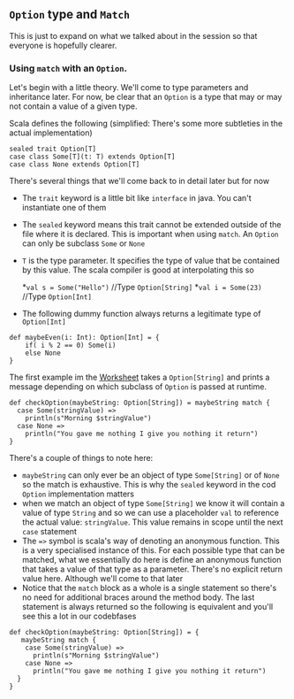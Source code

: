 ## `Option` type and `Match`

This is just to expand on what we talked about in the session so that everyone is hopefully clearer. 

### Using `match` with an `Option`.

Let's begin with a little theory. We'll come to type parameters and inheritance later. For now, be clear that an `Option` is a type that may or may not contain a value of a given type. 

Scala defines the following (simplified: There's some more subtleties in the actual implementation)

```aidl
sealed trait Option[T]
case class Some[T](t: T) extends Option[T] 
case class None extends Option[T]
```

There's several things that we'll come back to in detail later but for now

* The `trait` keyword is a little bit like `interface` in java. You can't instantiate one of them
* The `sealed` keyword means this trait cannot be extended outside of the file where it is declared. This is important when using `match`. An `Option` can only be subclass `Some` or `None`
* `T` is the type parameter. It specifies the type of value that be contained by this value. The scala compiler is good at interpolating this so
    
    *`val s = Some("Hello")` //Type `Option[String]`
    *`val i = Some(23)`      //Type `Option[Int]`  
  
* The following dummy function always returns a legitimate type of `Option[Int]`

```aidl
def maybeEven(i: Int): Option[Int] = {
    if( i % 2 == 0) Some(i)
    else None
}

```

The first example im the [Worksheet](option_and_match.sc) takes a `Option[String]` and prints a message depending on which subclass of `Option` is passed at runtime.

```aidl
def checkOption(maybeString: Option[String]) = maybeString match {
  case Some(stringValue) =>
    println(s"Morning $stringValue")
  case None =>
    println("You gave me nothing I give you nothing it return")
}
```

There's a couple of things to note here: 

* `maybeString` can only ever be an object of type `Some[String]` or of `None` so the match is exhaustive. This is why the `sealed` keyword in the cod `Option` implementation matters
* when we match an object of type `Some[String]` we know it will contain a value of type `String` and so we can use a placeholder `val` to reference the actual value: `stringValue`. This value remains in scope until the next `case` statement
* The `=>` symbol is scala's way of denoting an anonymous function. This is a very specialised instance of this. For each possible type that can be matched, what we essentially do here is define an anonymous function that takes a value of that type as a parameter. There's no explicit return value here. Although we'll come to that later
* Notice that the `match` block as a whole is a single statement so there's no need for additional braces around the method body. The last statement is always returned so the following is equivalent and you'll see this a lot in our codebfases


```aidl
def checkOption(maybeString: Option[String]) = {
   maybeString match {
    case Some(stringValue) =>
      println(s"Morning $stringValue")
    case None =>
      println("You gave me nothing I give you nothing it return")
  }
}  
```
